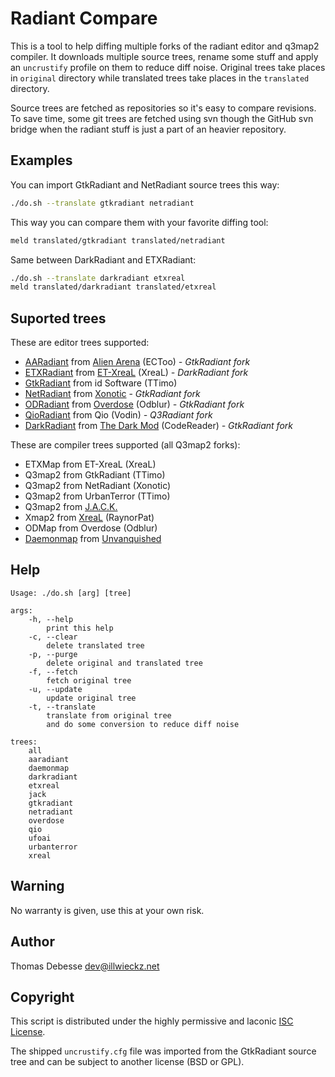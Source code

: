 Radiant Compare
===============

This is a tool to help diffing multiple forks of the radiant editor and q3map2 compiler. It downloads multiple source trees, rename some stuff and apply an `uncrustify` profile on them to reduce diff noise. Original trees take places in `original` directory while translated trees take places in the `translated` directory.

Source trees are fetched as repositories so it's easy to compare revisions. To save time, some git trees are fetched using svn though the GitHub svn bridge when the radiant stuff is just a part of an heavier repository.

Examples
--------

You can import GtkRadiant and NetRadiant source trees this way:

```sh
./do.sh --translate gtkradiant netradiant
```

This way you can compare them with your favorite diffing tool:

```sh
meld translated/gtkradiant translated/netradiant
```

Same between DarkRadiant and ETXRadiant:

```sh
./do.sh --translate darkradiant etxreal
meld translated/darkradiant translated/etxreal
```

Suported trees
--------------

These are editor trees supported:
- [AARadiant](https://github.com/ECToo/aa3rdparty) from [Alien Arena](http://red.planetarena.org) (ECToo) _- GtkRadiant fork_
- [ETXRadiant](https://sourceforge.net/p/xreal/ET-XreaL) from [ET-XreaL](http://www.moddb.com/mods/etxreal) (XreaL) _- DarkRadiant fork_
- [GtkRadiant](http://icculus.org/gtkradiant) from id Software (TTimo)
- [NetRadiant](https://gitlab.com/xonotic/netradiant) from [Xonotic](http://xonotic.org/) - _GtkRadiant fork_
- [ODRadiant](https://sourceforge.net/projects/odblur) from [Overdose](http://www.moddb.com/games/overdose) (Odblur) _- GtkRadiant fork_
- [QioRadiant](https://sourceforge.net/projects/qio) from Qio (Vodin) _- Q3Radiant fork_
- [DarkRadiant](http://darkradiant.sourceforge.net) from [The Dark Mod](http://www.thedarkmod.com) (CodeReader) _- GtkRadiant fork_

These are compiler trees supported (all Q3map2 forks):
- ETXMap from ET-XreaL (XreaL)
- Q3map2 from GtkRadiant (TTimo)
- Q3map2 from NetRadiant (Xonotic)
- Q3map2 from UrbanTerror (TTimo)
- Q3map2 from [J.A.C.K.](http://jack.hlfx.ru/en/)
- Xmap2 from [XreaL](https://github.com/raynorpat/xreal/) (RaynorPat)
- ODMap from Overdose (Odblur)
- [Daemonmap](https://github.com/Unvanquished/daemonmap) from [Unvanquished](https://unvanquished.net)

Help
----

```
Usage: ./do.sh [arg] [tree]

args:
	-h, --help
		print this help
	-c, --clear
		delete translated tree
	-p, --purge
		delete original and translated tree
	-f, --fetch
		fetch original tree
	-u, --update
		update original tree
	-t, --translate
		translate from original tree
		and do some conversion to reduce diff noise

trees:
	all
	aaradiant
	daemonmap
	darkradiant
	etxreal
	jack
	gtkradiant
	netradiant
	overdose
	qio
	ufoai
	urbanterror
	xreal

```

Warning
-------

No warranty is given, use this at your own risk.

Author
------

Thomas Debesse <dev@illwieckz.net>

Copyright
---------

This script is distributed under the highly permissive and laconic [ISC License](COPYING.md).

The shipped `uncrustify.cfg` file was imported from the GtkRadiant source tree and can be subject to another license (BSD or GPL).
